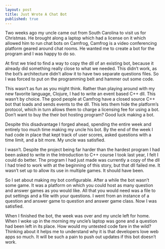 ```yaml
---
layout: post
title: Just Wrote A Chat Bot
published: true
---
```


Two weeks ago my uncle came out from South Carolina to visit us for Christmas.
He brought along a laptop which had a license on it which allowed him to run
chat bots on Camfrog, Camfrog is a video conferencing platform geared
around chat rooms. He wanted me to create a bot for the program and I was
happy to do so.

At first we tried to find a way to copy the dll of an existing bot, because
it already did something really close to what we needed. This didn&rsquo;t
work, as the bot&rsquo;s architecture didn&rsquo;t allow it to have two
separate questions files. So I was forced to put on the programming belt and
hammer out some code.

This wasn&rsquo;t as fun as you might think. Rather than playing around with my
new favorite language, Clojure, I had to write an event based C++ dll. This
wasn&rsquo;t by choice. The good people at Camfrog have a closed source C++ bot
that loads and sends events to the dll. This lets them hide the
platform&rsquo;s protocol, which in turn allows them to charge a licensing fee
for using a bot. Don&rsquo;t want to buy the their bot hosting program? Good
luck making a bot.

Despite this disadvantage I forged ahead, spending the entire week and entirely
too much time making my uncle his bot. By the end of the week I had code in
place that kept track of user scores, asked questions with a time limit, and a
bit more. My uncle was satisfied.

I wasn&rsquo;t. Despite the project being far harder than the hardest program I
had been asked to write in the Introduction to C++ course I took last year, I
felt I could do better. The program I had just made was currently a copy of the
dll I had tried to work with at the beginning of this story, but that dll
failed me. It wasn&rsquo;t set up to allow its use in multiple games. It should
have been.

So I set about making my bot configurable. After a while the bot wasn&rsquo;t
some game. It was a platform on which you could host as many question and
answer games as you would like. All that you would need was a file to put
settings and a file with your questions. I went from an instance of a question
and answer game to question and answer game class. Now I was satisfied.

When I finished the bot, the week was over and my uncle left for home. When I
woke up in the morning my uncle&rsquo;s laptop was gone and a question had been
left in its place. How would my untested code fare in the wild? Thinking about
it helps me to understand why it is that developers love web apps so much. It
will be such a pain to push out updates if this bot doesn&rsquo;t work.
